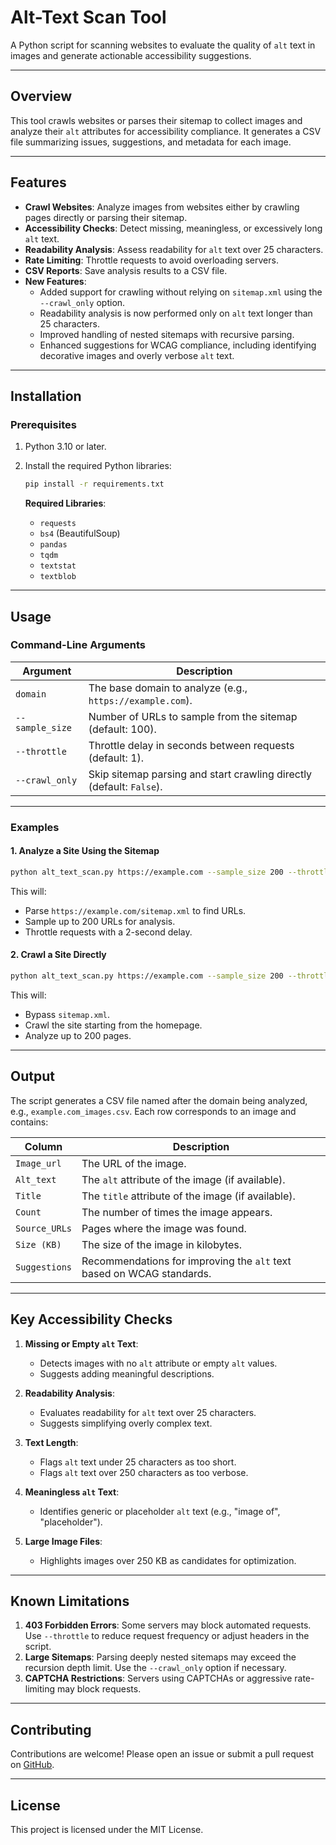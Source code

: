
# Alt-Text Scan Tool

A Python script for scanning websites to evaluate the quality of `alt` text in images and generate actionable accessibility suggestions.

---

## Overview

This tool crawls websites or parses their sitemap to collect images and analyze their `alt` attributes for accessibility compliance. It generates a CSV file summarizing issues, suggestions, and metadata for each image.

---

## Features

- **Crawl Websites**: Analyze images from websites either by crawling pages directly or parsing their sitemap.
- **Accessibility Checks**: Detect missing, meaningless, or excessively long `alt` text.
- **Readability Analysis**: Assess readability for `alt` text over 25 characters.
- **Rate Limiting**: Throttle requests to avoid overloading servers.
- **CSV Reports**: Save analysis results to a CSV file.
- **New Features**:
  - Added support for crawling without relying on `sitemap.xml` using the `--crawl_only` option.
  - Readability analysis is now performed only on `alt` text longer than 25 characters.
  - Improved handling of nested sitemaps with recursive parsing.
  - Enhanced suggestions for WCAG compliance, including identifying decorative images and overly verbose `alt` text.

---

## Installation

### Prerequisites

1. Python 3.10 or later.
2. Install the required Python libraries:

   ```bash
   pip install -r requirements.txt
   ```

   **Required Libraries**:
   - `requests`
   - `bs4` (BeautifulSoup)
   - `pandas`
   - `tqdm`
   - `textstat`
   - `textblob`

---

## Usage

### Command-Line Arguments

| Argument              | Description                                                                 |
|-----------------------|-----------------------------------------------------------------------------|
| `domain`             | The base domain to analyze (e.g., `https://example.com`).                   |
| `--sample_size`      | Number of URLs to sample from the sitemap (default: 100).                   |
| `--throttle`         | Throttle delay in seconds between requests (default: 1).                   |
| `--crawl_only`       | Skip sitemap parsing and start crawling directly (default: `False`).        |

---

### Examples

#### 1. Analyze a Site Using the Sitemap
```bash
python alt_text_scan.py https://example.com --sample_size 200 --throttle 2
```

This will:
- Parse `https://example.com/sitemap.xml` to find URLs.
- Sample up to 200 URLs for analysis.
- Throttle requests with a 2-second delay.

#### 2. Crawl a Site Directly
```bash
python alt_text_scan.py https://example.com --sample_size 200 --throttle 2 --crawl_only
```

This will:
- Bypass `sitemap.xml`.
- Crawl the site starting from the homepage.
- Analyze up to 200 pages.

---

## Output

The script generates a CSV file named after the domain being analyzed, e.g., `example.com_images.csv`. Each row corresponds to an image and contains:

| Column             | Description                                                                      |
|--------------------|----------------------------------------------------------------------------------|
| `Image_url`       | The URL of the image.                                                           |
| `Alt_text`        | The `alt` attribute of the image (if available).                                |
| `Title`           | The `title` attribute of the image (if available).                              |
| `Count`           | The number of times the image appears.                                          |
| `Source_URLs`     | Pages where the image was found.                                                |
| `Size (KB)`       | The size of the image in kilobytes.                                             |
| `Suggestions`     | Recommendations for improving the `alt` text based on WCAG standards.           |

---

## Key Accessibility Checks

1. **Missing or Empty `alt` Text**:
   - Detects images with no `alt` attribute or empty `alt` values.
   - Suggests adding meaningful descriptions.

2. **Readability Analysis**:
   - Evaluates readability for `alt` text over 25 characters.
   - Suggests simplifying overly complex text.

3. **Text Length**:
   - Flags `alt` text under 25 characters as too short.
   - Flags `alt` text over 250 characters as too verbose.

4. **Meaningless `alt` Text**:
   - Identifies generic or placeholder `alt` text (e.g., "image of", "placeholder").

5. **Large Image Files**:
   - Highlights images over 250 KB as candidates for optimization.

---

## Known Limitations

1. **403 Forbidden Errors**: Some servers may block automated requests. Use `--throttle` to reduce request frequency or adjust headers in the script.
2. **Large Sitemaps**: Parsing deeply nested sitemaps may exceed the recursion depth limit. Use the `--crawl_only` option if necessary.
3. **CAPTCHA Restrictions**: Servers using CAPTCHAs or aggressive rate-limiting may block requests.

---

## Contributing

Contributions are welcome! Please open an issue or submit a pull request on [GitHub](https://github.com/CivicActions/site-evaluation-tools).

---

## License

This project is licensed under the MIT License.
